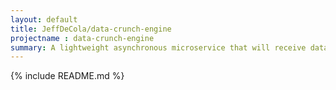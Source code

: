 ```yaml
---
layout: default
title: JeffDeCola/data-crunch-engine
projectname : data-crunch-engine
summary: A lightweight asynchronous microservice that will receive data, crunch data and return the results where you provide the data crunching algorithm.
---
```


{% include README.md %}
